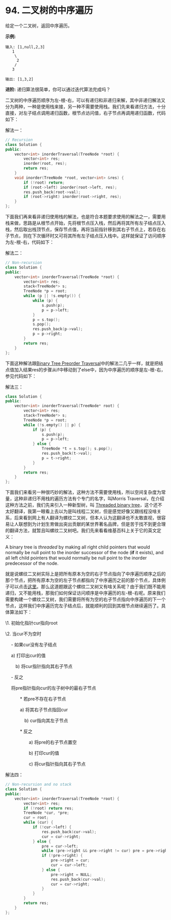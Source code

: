 # 94. 二叉树的中序遍历

给定一个二叉树，返回中序遍历。

**示例:**

```
输入: [1,null,2,3]
   1
    \
     2
    /
   3

输出: [1,3,2]
```

**进阶:** 递归算法很简单，你可以通过迭代算法完成吗？

二叉树的中序遍历顺序为左-根-右，可以有递归和非递归来解，其中非递归解法又分为两种，一种是使用栈来接，另一种不需要使用栈。我们先来看递归方法，十分直接，对左子结点调用递归函数，根节点访问值，右子节点再调用递归函数，代码如下：

 

解法一：

```c++
// Recursion
class Solution {
public:
    vector<int> inorderTraversal(TreeNode *root) {
        vector<int> res;
        inorder(root, res);
        return res;
    }
    void inorder(TreeNode *root, vector<int> &res) {
        if (!root) return;
        if (root->left) inorder(root->left, res);
        res.push_back(root->val);
        if (root->right) inorder(root->right, res);
    }
};
```

下面我们再来看非递归使用栈的解法，也是符合本题要求使用的解法之一，需要用栈来做，思路是从根节点开始，先将根节点压入栈，然后再将其所有左子结点压入栈，然后取出栈顶节点，保存节点值，再将当前指针移到其右子节点上，若存在右子节点，则在下次循环时又可将其所有左子结点压入栈中。这样就保证了访问顺序为左-根-右，代码如下：

 

解法二： 

```c++
// Non-recursion
class Solution {
public:
    vector<int> inorderTraversal(TreeNode *root) {
        vector<int> res;
        stack<TreeNode*> s;
        TreeNode *p = root;
        while (p || !s.empty()) {
            while (p) {
                s.push(p);
                p = p->left;
            }
            p = s.top();
            s.pop();
            res.push_back(p->val);
            p = p->right;
        }
        return res;
    }
};
```

下面这种解法跟[Binary Tree Preorder Traversal](http://www.cnblogs.com/grandyang/p/4146981.html)中的解法二几乎一样，就是把结点值加入结果res的步骤从if中移动到了else中，因为中序遍历的顺序是左-根-右，参见代码如下：

 

解法三：

```c++
class Solution {
public:
    vector<int> inorderTraversal(TreeNode* root) {
        vector<int> res;
        stack<TreeNode*> s;
        TreeNode *p = root;
        while (!s.empty() || p) {
            if (p) {
                s.push(p);
                p = p->left;
            } else {
                TreeNode *t = s.top(); s.pop();
                res.push_back(t->val);
                p = t->right;
            }
        }
        return res;
    }
};
```

下面我们来看另一种很巧妙的解法，这种方法不需要使用栈，所以空间复杂度为常量，这种非递归不用栈的遍历方法有个专门的名字，叫Morris Traversal，在介绍这种方法之前，我们先来引入一种新型树，叫 [Threaded binary tree](http://en.wikipedia.org/wiki/Threaded_binary_tree)，这个还不太好翻译，我第一眼看上去以为是叫线程二叉树，但是感觉好像又跟线程没啥关系，后来看到网上有人翻译为螺纹二叉树，但本人认为这翻译也不太敢直视，很容易让人联想到为计划生育做出突出贡献的某世界著名品牌，但是苦于找不到更合理的翻译方法，就暂且叫螺纹二叉树吧。我们先来看看维基百科上关于它的英文定义：

A binary tree is *threaded* by making all right child pointers that would normally be null point to the inorder successor of the node (**if** it exists), and all left child pointers that would normally be null point to the inorder predecessor of the node.

就是说螺纹二叉树实际上是把所有原本为空的右子节点指向了中序遍历顺序之后的那个节点，把所有原本为空的左子节点都指向了中序遍历之前的那个节点，具体例子可以点击[这里](http://en.wikipedia.org/wiki/Threaded_binary_tree)。那么这道题跟这个螺纹二叉树又有啥关系呢？由于我们既不能用递归，又不能用栈，那我们如何保证访问顺序是中序遍历的左-根-右呢。原来我们需要构建一个螺纹二叉树，我们需要将所有为空的右子节点指向中序遍历的下一个节点，这样我们中序遍历完左子结点后，就能顺利的回到其根节点继续遍历了。具体算法如下：

\1. 初始化指针cur指向root

\2. 当cur不为空时

　 - 如果cur没有左子结点

　     a) 打印出cur的值

　　  b) 将cur指针指向其右子节点

　 - 反之

　    将pre指针指向cur的左子树中的最右子节点　

　　　  * 若pre不存在右子节点

　　　       a) 将其右子节点指回cur

　　　　    b) cur指向其左子节点

　　　  * 反之

　　　　　 a) 将pre的右子节点置空

　　　　　 b) 打印cur的值

　　　　　 c) 将cur指针指向其右子节点

 

解法四：

```c++
// Non-recursion and no stack
class Solution {
public:
    vector<int> inorderTraversal(TreeNode *root) {
        vector<int> res;
        if (!root) return res;
        TreeNode *cur, *pre;
        cur = root;
        while (cur) {
            if (!cur->left) {
                res.push_back(cur->val);
                cur = cur->right;
            } else {
                pre = cur->left;
                while (pre->right && pre->right != cur) pre = pre->right;
                if (!pre->right) {
                    pre->right = cur;
                    cur = cur->left;
                } else {
                    pre->right = NULL;
                    res.push_back(cur->val);
                    cur = cur->right;
                }
            }
        }
        return res;
    }
};
```